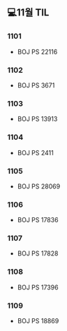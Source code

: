 ## 💻11월 TIL

### 1101
* BOJ PS 22116

### 1102
* BOJ PS 3671

### 1103
* BOJ PS 13913

### 1104
* BOJ PS 2411

### 1105
* BOJ PS 28069

### 1106
* BOJ PS 17836

### 1107
* BOJ PS 17828

### 1108
* BOJ PS 17396

### 1109
* BOJ PS 18869